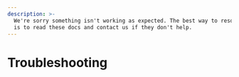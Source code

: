 ```yaml
---
description: >-
  We're sorry something isn't working as expected. The best way to resolve this
  is to read these docs and contact us if they don't help.
---
```


# Troubleshooting

